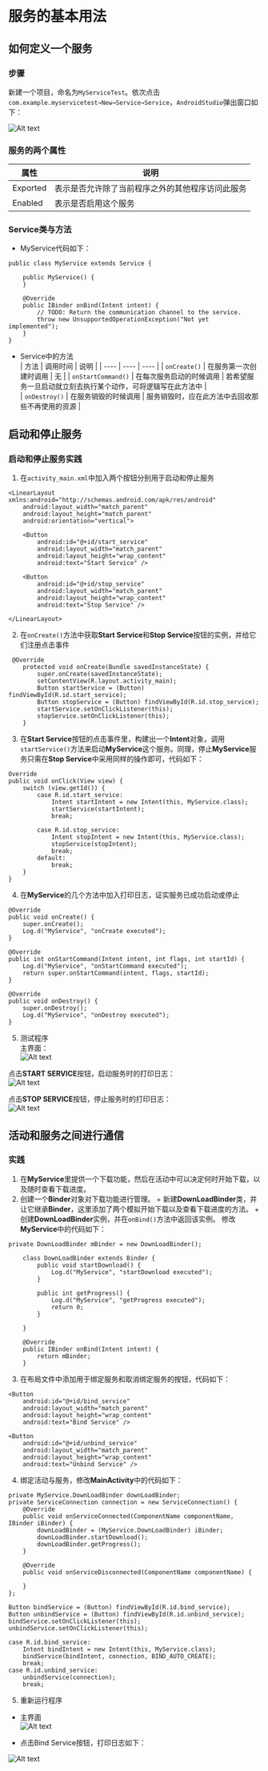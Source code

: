 # 服务的基本用法  

## 如何定义一个服务  

### 步骤  
新建一个项目，命名为`MyServiceTest`。依次点击`com.example.myservicetest→New→Service→Service`，`AndroidStudio`弹出窗口如下：  

![Alt text](./service1.png)  

### 服务的两个属性  
|  属性  | 说明  |
|  ----  | ----  |
| Exported | 表示是否允许除了当前程序之外的其他程序访问此服务 |
| Enabled | 表示是否启用这个服务 |  

### Service类与方法  
+ MyService代码如下：  

```
public class MyService extends Service {

    public MyService() {
    }

    @Override
    public IBinder onBind(Intent intent) {
        // TODO: Return the communication channel to the service.
        throw new UnsupportedOperationException("Not yet implemented");
    }
}
```  

+ Service中的方法    
|  方法   | 调用时间  | 说明 |
|  ----  | ----  | ---- | 
| `onCreate()`  | 在服务第一次创建时调用 | 无 |
| `onStartCommand()`  | 在每次服务启动的时候调用 | 若希望服务一旦启动就立刻去执行某个动作，可将逻辑写在此方法中 |  
| `onDestroy()` | 在服务销毁的时候调用 | 服务销毁时，应在此方法中去回收那些不再使用的资源 |  

## 启动和停止服务  

### 启动和停止服务实践  
1. 在`activity_main.xml`中加入两个按钮分别用于启动和停止服务  

```
<LinearLayout xmlns:android="http://schemas.android.com/apk/res/android"
    android:layout_width="match_parent"
    android:layout_height="match_parent"
    android:orientation="vertical">

    <Button
        android:id="@+id/start_service"
        android:layout_width="match_parent"
        android:layout_height="wrap_content"
        android:text="Start Service" />

    <Button
        android:id="@+id/stop_service"
        android:layout_width="match_parent"
        android:layout_height="wrap_content"
        android:text="Stop Service" />

</LinearLayout>
```  

2. 在`onCreate()`方法中获取**Start Service**和**Stop Service**按钮的实例，并给它们注册点击事件  

```
 @Override
    protected void onCreate(Bundle savedInstanceState) {
        super.onCreate(savedInstanceState);
        setContentView(R.layout.activity_main);
        Button startService = (Button) findViewById(R.id.start_service);
        Button stopService = (Button) findViewById(R.id.stop_service);
        startService.setOnClickListener(this);
        stopService.setOnClickListener(this);
    }
```  

3. 在**Start Service**按钮的点击事件里，构建出一个**Intent**对象，调用`startService()`方法来启动**MyService**这个服务。同理，停止**MyService**服务只需在**Stop Service**中采用同样的操作即可，代码如下：  

```
Override
public void onClick(View view) {
    switch (view.getId()) {
        case R.id.start_service:
            Intent startIntent = new Intent(this, MyService.class);
            startService(startIntent);
            break;

        case R.id.stop_service:
            Intent stopIntent = new Intent(this, MyService.class);
            stopService(stopIntent);
            break;
        default:
            break;
    }
}
```  

4. 在**MyService**的几个方法中加入打印日志，证实服务已成功启动或停止  

```
@Override
public void onCreate() {
    super.onCreate();
    Log.d("MyService", "onCreate executed");
}

@Override
public int onStartCommand(Intent intent, int flags, int startId) {
    Log.d("MyService", "onStartCommand executed");
    return super.onStartCommand(intent, flags, startId);
}

@Override
public void onDestroy() {
    super.onDestroy();
    Log.d("MyService", "onDestroy executed");
}
```  

5. 测试程序  
主界面：  
![Alt text](./service2.png)  

点击**START SERVICE**按钮，启动服务时的打印日志：  
![Alt text](./service3.png)  

点击**STOP SERVICE**按钮，停止服务时的打印日志：  
![Alt text](./service4.png)  

## 活动和服务之间进行通信  

### 实践   
1. 在**MyService**里提供一个下载功能，然后在活动中可以决定何时开始下载，以及随时查看下载进度。  
2.   创建一个**Binder**对象对下载功能进行管理。
	+ 新建**DownLoadBinder**类，并让它继承**Binder**，这里添加了两个模拟开始下载以及查看下载进度的方法。
	+ 创建**DownLoadBinder**实例，并在`onBind()`方法中返回该实例。  修改**MyService**中的代码如下：  

```
private DownLoadBinder mBinder = new DownLoadBinder();

    class DownLoadBinder extends Binder {
        public void startDownload() {
            Log.d("MyService", "startDownload executed");
        }

        public int getProgress() {
            Log.d("MyService", "getProgress executed");
            return 0;
        }

    }
```  

```
    @Override
    public IBinder onBind(Intent intent) {
        return mBinder;
    }
```  

3. 在布局文件中添加用于绑定服务和取消绑定服务的按钮，代码如下：  

```
<Button
    android:id="@+id/bind_service"
    android:layout_width="match_parent"
    android:layout_height="wrap_content"
    android:text="Bind Service" />

<Button
    android:id="@+id/unbind_service"
    android:layout_width="match_parent"
    android:layout_height="wrap_content"
    android:text="Unbind Service" />
```  

4. 绑定活动与服务，修改**MainActivity**中的代码如下：  

```
private MyService.DownLoadBinder downLoadBinder;
private ServiceConnection connection = new ServiceConnection() {
    @Override
    public void onServiceConnected(ComponentName componentName, IBinder iBinder) {
        downLoadBinder = (MyService.DownLoadBinder) iBinder;
        downLoadBinder.startDownload();
        downLoadBinder.getProgress();
    }

    @Override
    public void onServiceDisconnected(ComponentName componentName) {

    }
};
```  

```
Button bindService = (Button) findViewById(R.id.bind_service);
Button unbindService = (Button) findViewById(R.id.unbind_service);
bindService.setOnClickListener(this);
unbindService.setOnClickListener(this);
```  

```
case R.id.bind_service:
    Intent bindIntent = new Intent(this, MyService.class);
    bindService(bindIntent, connection, BIND_AUTO_CREATE);
    break;
case R.id.unbind_service:
    unbindService(connection);
    break;
```  
5. 重新运行程序
+ 主界面  
![Alt text](./service5.png)

+ 点击Bind Service按钮，打印日志如下：  

![Alt text](./service6.png)  



















  





